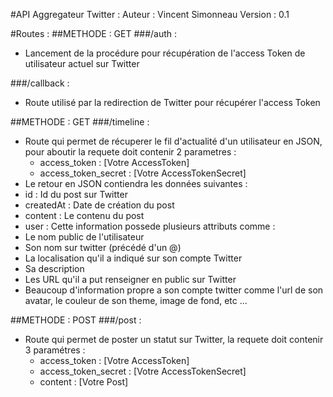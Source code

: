 #API Aggregateur Twitter :
Auteur : Vincent Simonneau
Version : 0.1

#Routes : 
##METHODE : GET
###/auth :
- Lancement de la procédure pour récupération de l'access Token de utilisateur actuel sur Twitter

###/callback : 
- Route utilisé par la redirection de Twitter pour récupérer l'access Token

##METHODE : GET
###/timeline :
- Route qui permet de récuperer le fil d'actualité d'un utilisateur en JSON, pour aboutir la requete doit contenir 2 parametres :
  - access_token : [Votre AccessToken]
  - access_token_secret : [Votre AccessTokenSecret]
- Le retour en JSON contiendra les données suivantes :
- id : Id du post sur Twitter
- createdAt : Date de création du post
- content : Le contenu du post
- user : Cette information possede plusieurs attributs comme :
- Le nom public de l'utilisateur
- Son nom sur twitter (précédé d'un @)
- La localisation qu'il a indiqué sur son compte Twitter
- Sa description
- Les URL qu'il a put renseigner en public sur Twitter
- Beaucoup d'information propre a son compte twitter comme l'url de son avatar, le couleur de son theme, image de fond, etc ...

##METHODE : POST
###/post :
- Route qui permet de poster un statut sur Twitter, la requete doit contenir 3 paramétres :
  - access_token : [Votre AccessToken]
  - access_token_secret : [Votre AccessTokenSecret]
  - content : [Votre Post]
